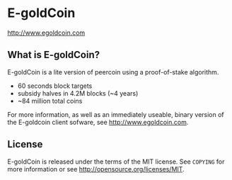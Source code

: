 E-goldCoin
================================
http://www.egoldcoin.com

What is E-goldCoin?
----------------
E-goldCoin is a lite version of peercoin using a proof-of-stake algorithm.
 - 60 seconds block targets
 - subsidy halves in 4.2M blocks (~4 years)
 - ~84 million total coins

For more information, as well as an immediately useable, binary version of
the E-goldcoin client sofware, see http://www.egoldcoin.com.

License
-------
E-goldCoin is released under the terms of the MIT license. See `COPYING` for more
information or see http://opensource.org/licenses/MIT.

